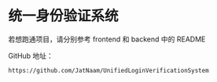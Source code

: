 # 统一身份验证系统

若想跑通项目，请分别参考 frontend 和 backend 中的 README

GitHub 地址：

```
https://github.com/JatNaam/UnifiedLoginVerificationSystem
```

